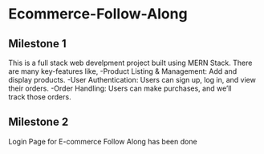 # Ecommerce-Follow-Along
## Milestone 1

This is a full stack web develpment project built using MERN Stack.
There are many key-features like,
   -Product Listing & Management: Add and display products.
   -User Authentication: Users can sign up, log in, and view their orders.
   -Order Handling: Users can make purchases, and we’ll track those orders.

## Milestone 2

Login Page for E-commerce Follow Along has been done